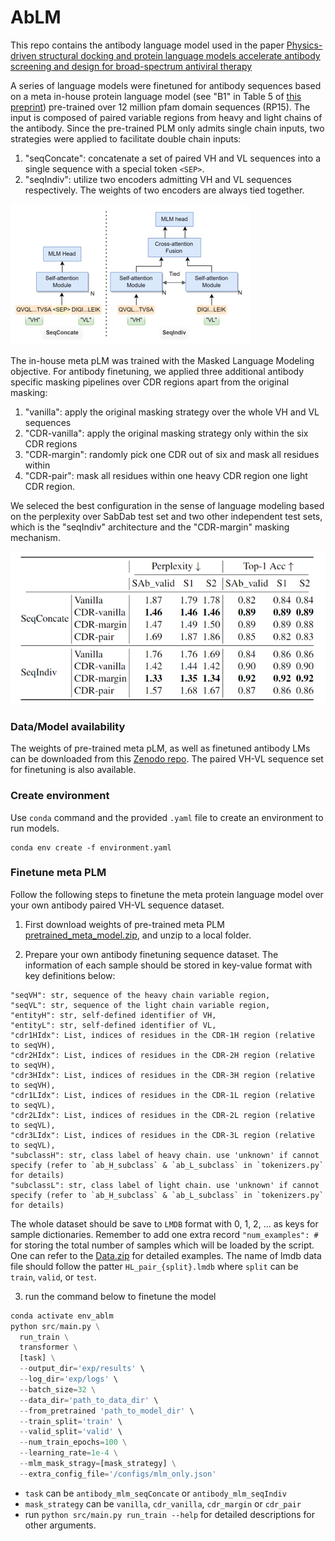 # AbLM
This repo contains the antibody language model used in the paper [Physics-driven structural docking and protein language models accelerate antibody screening and design for broad-spectrum antiviral therapy](https://www.biorxiv.org/content/10.1101/2024.03.01.582176v1)

A series of language models were finetuned for antibody sequences based on a meta in-house protein language model (see "B1" in Table 5 of [this preprint](https://www.ncbi.nlm.nih.gov/pmc/articles/PMC10418537/)) pre-trained over 12 million pfam domain sequences (RP15). The input is composed of paired variable regions from heavy and light chains of the antibody. Since the pre-trained PLM only admits single chain inputs, two strategies were applied to facilitate double chain inputs:

1. "seqConcate": concatenate a set of paired VH and VL sequences into a single sequence with a special token `<SEP>`.
2. "seqIndiv": utilize two encoders admitting VH and VL sequences respectively. The weights of two encoders are always tied together.

![facilitate double chains](illustrations/double_chains.png)

The in-house meta pLM was trained with the Masked Language Modeling objective. For antibody finetuning, we applied three additional antibody specific masking pipelines over CDR regions apart from the original masking:

1. "vanilla": apply the original masking strategy over the whole VH and VL sequences
2. "CDR-vanilla": apply the original masking strategy only within the six CDR regions
3. "CDR-margin": randomly pick one CDR out of six and mask all residues within
4. "CDR-pair": mask all residues within one heavy CDR region one light CDR region.

We seleced the best configuration in the sense of language modeling based on the perplexity over SabDab test set and two other independent test sets, which is the "seqIndiv" architecture and the "CDR-margin" masking mechanism.    

![test performance](illustrations/perf_config.png)

### Data/Model availability
The weights of pre-trained meta pLM, as well as finetuned antibody LMs can be downloaded from this [Zenodo repo](https://doi.org/10.5281/zenodo.10989935). The paired VH-VL sequence set for finetuning is also available.

### Create environment
Use `conda` command and the provided `.yaml` file to create an environment to run models.
```shell
conda env create -f environment.yaml
```

### Finetune meta PLM
Follow the following steps to finetune the meta protein language model over your own antibody paired VH-VL sequence dataset.

1. First download weights of pre-trained meta PLM [pretrained_meta_model.zip](https://zenodo.org/records/10989935), and unzip to a local folder.

2. Prepare your own antibody finetuning sequence dataset. The information of each sample should be stored in key-value format with key definitions below:
```text
"seqVH": str, sequence of the heavy chain variable region,
"seqVL": str, sequence of the light chain variable region,
"entityH": str, self-defined identifier of VH, 
"entityL": str, self-defined identifier of VL,
"cdr1HIdx": List, indices of residues in the CDR-1H region (relative to seqVH),
"cdr2HIdx": List, indices of residues in the CDR-2H region (relative to seqVH),
"cdr3HIdx": List, indices of residues in the CDR-3H region (relative to seqVH),
"cdr1LIdx": List, indices of residues in the CDR-1L region (relative to seqVL),
"cdr2LIdx": List, indices of residues in the CDR-2L region (relative to seqVL),
"cdr3LIdx": List, indices of residues in the CDR-3L region (relative to seqVL),
"subclassH": str, class label of heavy chain. use 'unknown' if cannot specify (refer to `ab_H_subclass` & `ab_L_subclass` in `tokenizers.py` for details)
"subclassL": str, class label of light chain. use 'unknown' if cannot specify (refer to `ab_H_subclass` & `ab_L_subclass` in `tokenizers.py` for details)
```
The whole dataset should be save to `LMDB` format with 0, 1, 2, ... as keys for sample dictionaries. Remember to add one extra record `"num_examples": #` for storing the total number of samples which will be loaded by the script. One can refer to the [Data.zip](https://zenodo.org/records/10989935) for detailed examples. The name of lmdb data file should follow the patter `HL_pair_{split}.lmdb` where `split` can be `train`, `valid`, or `test`.

3. run the command below to finetune the model
```python
conda activate env_ablm
python src/main.py \
  run_train \
  transformer \
  [task] \
  --output_dir='exp/results' \
  --log_dir='exp/logs' \
  --batch_size=32 \
  --data_dir='path_to_data_dir' \
  --from_pretrained 'path_to_model_dir' \
  --train_split='train' \
  --valid_split='valid' \
  --num_train_epochs=100 \
  --learning_rate=1e-4 \
  --mlm_mask_stragy=[mask_strategy] \
  --extra_config_file='/configs/mlm_only.json'
```
* `task` can be `antibody_mlm_seqConcate` or  `antibody_mlm_seqIndiv`
* `mask_strategy` can be `vanilla`, `cdr_vanilla`, `cdr_margin` or `cdr_pair`
* run `python src/main.py run_train --help` for detailed descriptions for other arguments.


